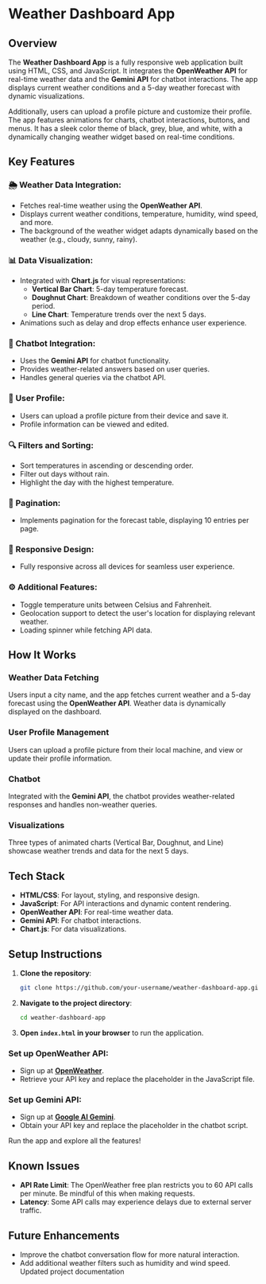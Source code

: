 # Weather Dashboard App

## Overview
The **Weather Dashboard App** is a fully responsive web application built using HTML, CSS, and JavaScript. It integrates the **OpenWeather API** for real-time weather data and the **Gemini API** for chatbot interactions. The app displays current weather conditions and a 5-day weather forecast with dynamic visualizations.

Additionally, users can upload a profile picture and customize their profile. The app features animations for charts, chatbot interactions, buttons, and menus. It has a sleek color theme of black, grey, blue, and white, with a dynamically changing weather widget based on real-time conditions.

## Key Features
### 🌦️ Weather Data Integration:
- Fetches real-time weather using the **OpenWeather API**.
- Displays current weather conditions, temperature, humidity, wind speed, and more.
- The background of the weather widget adapts dynamically based on the weather (e.g., cloudy, sunny, rainy).

### 📊 Data Visualization:
- Integrated with **Chart.js** for visual representations:
  - **Vertical Bar Chart**: 5-day temperature forecast.
  - **Doughnut Chart**: Breakdown of weather conditions over the 5-day period.
  - **Line Chart**: Temperature trends over the next 5 days.
- Animations such as delay and drop effects enhance user experience.

### 🤖 Chatbot Integration:
- Uses the **Gemini API** for chatbot functionality.
- Provides weather-related answers based on user queries.
- Handles general queries via the chatbot API.

### 👤 User Profile:
- Users can upload a profile picture from their device and save it.
- Profile information can be viewed and edited.

### 🔍 Filters and Sorting:
- Sort temperatures in ascending or descending order.
- Filter out days without rain.
- Highlight the day with the highest temperature.

### 📄 Pagination:
- Implements pagination for the forecast table, displaying 10 entries per page.

### 📱 Responsive Design:
- Fully responsive across all devices for seamless user experience.

### ⚙️ Additional Features:
- Toggle temperature units between Celsius and Fahrenheit.
- Geolocation support to detect the user's location for displaying relevant weather.
- Loading spinner while fetching API data.

## How It Works
### Weather Data Fetching
Users input a city name, and the app fetches current weather and a 5-day forecast using the **OpenWeather API**. Weather data is dynamically displayed on the dashboard.

### User Profile Management
Users can upload a profile picture from their local machine, and view or update their profile information.

### Chatbot
Integrated with the **Gemini API**, the chatbot provides weather-related responses and handles non-weather queries.

### Visualizations
Three types of animated charts (Vertical Bar, Doughnut, and Line) showcase weather trends and data for the next 5 days.

## Tech Stack
- **HTML/CSS**: For layout, styling, and responsive design.
- **JavaScript**: For API interactions and dynamic content rendering.
- **OpenWeather API**: For real-time weather data.
- **Gemini API**: For chatbot interactions.
- **Chart.js**: For data visualizations.

## Setup Instructions
1. **Clone the repository**:
    ```bash
    git clone https://github.com/your-username/weather-dashboard-app.git
    ```
2. **Navigate to the project directory**:
    ```bash
    cd weather-dashboard-app
    ```
3. **Open `index.html` in your browser** to run the application.

### Set up OpenWeather API:
- Sign up at **[OpenWeather](https://openweathermap.org/)**.
- Retrieve your API key and replace the placeholder in the JavaScript file.

### Set up Gemini API:
- Sign up at **[Google AI Gemini](https://developers.google.com/gemini)**.
- Obtain your API key and replace the placeholder in the chatbot script.

Run the app and explore all the features!

## Known Issues
- **API Rate Limit**: The OpenWeather free plan restricts you to 60 API calls per minute. Be mindful of this when making requests.
- **Latency**: Some API calls may experience delays due to external server traffic.

## Future Enhancements
- Improve the chatbot conversation flow for more natural interaction.
- Add additional weather filters such as humidity and wind speed.
Updated project documentation
